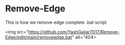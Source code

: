 # Remove-Edge
This is how we remove edge complete .bat script

<img src="https://github.com/YashGajjar7017/Remove-Edge/edit/main/removeedge.bat" alt="404>
